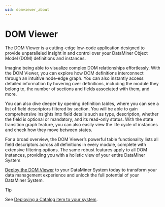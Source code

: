 ```yaml
---
uid: domviewer_about
---
```


# DOM Viewer

The DOM Viewer is a cutting-edge low-code application designed to provide unparalleled insight in and control over your DataMiner Object Model (DOM) definitions and instances.

Imagine being able to visualize complex DOM relationships effortlessly. With the DOM Viewer, you can explore how DOM definitions interconnect through an intuitive node-edge graph. You can also instantly access detailed information by hovering over definitions, including the module they belong to, the number of sections and fields associated with them, and more.

You can also dive deeper by opening definition tables, where you can see a list of field descriptors filtered by section. You will be able to gain comprehensive insights into field details such as type, description, whether the field is optional or mandatory, and its read-only status. With the state transition graph feature, you can also easily view the life cycle of instances and check how they move between states.

For a broad overview, the DOM Viewer’s powerful table functionality lists all field descriptors across all definitions in every module, complete with extensive filtering options. The same robust features apply to all DOM instances, providing you with a holistic view of your entire DataMiner System.

[Deploy the DOM Viewer](https://catalog.dataminer.services/details/08aa327a-eb86-4b6a-9fcc-c3f109a26f8a) to your DataMiner System today to transform your data management experience and unlock the full potential of your DataMiner System.

> [!TIP]
> See [Deploying a Catalog item to your system](xref:Deploying_a_catalog_item).

